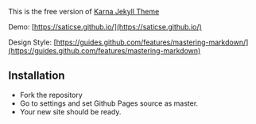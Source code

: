 This is the free version of [Karna Jekyll Theme](http://webjeda.com/karna-full/)

Demo: [https://saticse.github.io/](https://saticse.github.io/)

Design Style: [https://guides.github.com/features/mastering-markdown/](https://guides.github.com/features/mastering-markdown)

## Installation
* Fork the repository
* Go to settings and set Github Pages source as master.
* Your new site should be ready.
